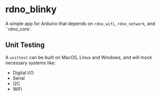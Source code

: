 # rdno_blinky

A simple app for Arduino that depends on `rdno_wifi`, `rdno_network`, and ``rdno_core`.

## Unit Testing

A `unittest` can be built on MacOS, Linux and Windows, and will mock necessary systems like:

- Digital I/O
- Serial
- I2C
- WiFi
